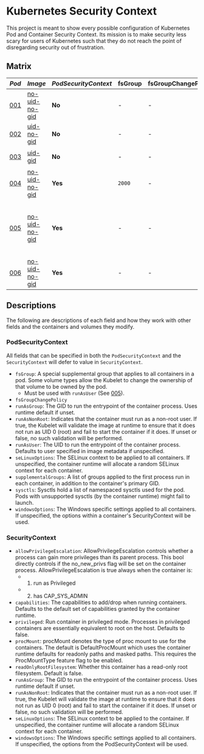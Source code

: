# Kubernetes Security Context

This project is meant to show every possible configuration of Kubernetes
Pod and Container Security Context. Its mission is to make security less
scary for users of Kubernetes such that they do not reach the point of
disregarding security out of frustration.

## Matrix

|*Pod*|*Image*|*PodSecurityContext*|fsGroup|fsGroupChangePolicy|runAsGroup|runAsNonRoot|runAsUser|seLinuxOptions|supplementalGroups|sysctls|windowsOptions|*SecurityContext*|allowPrivilegeEscalation|capabilities|privileged|procMount|readOnlyRootFilesystem|runAsGroup|runAsNonRoot|runAsUser|seLinuxOptions|windowsOptions|`$ id`|
|---|---|---|---|---|---|---|---|---|---|---|---|---|---|---|---|---|---|---|---|---|---|---|---|
|[001](pods/001.yaml)|[no-uid-no-gid](images/no-uid-no-gid/Dockerfile)|**No**|-|-|-|-|-|-|-|-|-|**No**|-|-|-|-|-|-|-|-|-|-|`uid=0(root) gid=0(root) groups=0(root)`|
|[002](pods/002.yaml)|[uid-no-gid](images/uid-no-gid/Dockerfile)|**No**|-|-|-|-|-|-|-|-|-|**No**|-|-|-|-|-|-|-|-|-|-|`uid=1000 gid=0(root) groups=0(root)`|
|[003](pods/003.yaml)|[uid-gid](images/uid-gid/Dockerfile)|**No**|-|-|-|-|-|-|-|-|-|**No**|-|-|-|-|-|-|-|-|-|-|`uid=1000(1000) gid=1000(mygroup) groups=1000(mygroup)`|
|[004](pods/004.yaml)|[no-uid-no-gid](images/no-uid-no-gid/Dockerfile)|**Yes**|`2000`|-|-|-|-|-|-|-|-|**No**|-|-|-|-|-|-|-|-|-|-|`uid=0(root) gid=0(root) groups=0(root),2000`|
|[005](pods/005.yaml)|[no-uid-no-gid](images/no-uid-no-gid/Dockerfile)|**Yes**|-|-|`3000`|-|-|-|-|-|-|**No**|-|-|-|-|-|-|-|-|-|-|`Failed create pod sandbox: rpc error: code = Unknown desc = failed to make sandbox docker config for pod "005": runAsGroup is specified without a runAsUser`|
|[006](pods/006.yaml)|[no-uid-no-gid](images/no-uid-no-gid/Dockerfile)|**Yes**|-|-|`3000`|-|`2000`|-|-|-|-|**No**|-|-|-|-|-|-|-|-|-|-|`uid=2000 gid=3000 groups=3000`|

## Descriptions

The following are descriptions of each field and how they work with
other fields and the containers and volumes they modify.

### PodSecurityContext

All fields that can be specified in both the `PodSecurityContext` and
the `SecurityContext` will defer to value in `SecurityContext`.

- `fsGroup`: A special supplemental group that applies to all containers
  in a pod. Some volume types allow the Kubelet to change the ownership
  of that volume to be owned by the pod.
    - Must be used with `runAsUser` (See [005](pods/005.yaml)).
- `fsGroupChangePolicy`
- `runAsGroup`: The GID to run the entrypoint of the container process.
  Uses runtime default if unset.
- `runAsNonRoot`: Indicates that the container must run as a non-root
  user. If true, the Kubelet will validate the image at runtime to
  ensure that it does not run as UID 0 (root) and fail to start the
  container if it does. If unset or false, no such validation will be
  performed.
- `runAsUser`: The UID to run the entrypoint of the container process.
  Defaults to user specified in image metadata if unspecified.
- `seLinuxOptions`: The SELinux context to be applied to all containers.
  If unspecified, the container runtime will allocate a random SELinux
  context for each container.
- `supplementalGroups`: A list of groups applied to the first process
  run in each container, in addition to the container's primary GID.
- `sysctls`: Sysctls hold a list of namespaced sysctls used for the pod.
  Pods with unsupported sysctls (by the container runtime) might fail to
  launch.
- `windowsOptions`: The Windows specific settings applied to all
  containers. If unspecified, the options within a container's
  SecurityContext will be used.

### SecurityContext

- `allowPrivilegeEscalation`: AllowPrivilegeEscalation controls whether
  a process can gain more privileges than its parent process. This bool
  directly controls if the no_new_privs flag will be set on the
  container process. AllowPrivilegeEscalation is true always when the
  container is:
    - 1) run as Privileged
    - 2) has CAP_SYS_ADMIN
- `capabilities`: The capabilities to add/drop when running containers.
  Defaults to the default set of capabilities granted by the container
  runtime.
- `privileged`: Run container in privileged mode. Processes in
  privileged containers are essentially equivalent to root on the host.
  Defaults to false.
- `procMount`: procMount denotes the type of proc mount to use for the
  containers. The default is DefaultProcMount which uses the container
  runtime defaults for readonly paths and masked paths. This requires
  the ProcMountType feature flag to be enabled.
- `readOnlyRootFilesystem`: Whether this container has a read-only root
  filesystem. Default is false.
- `runAsGroup`: The GID to run the entrypoint of the container process.
  Uses runtime default if unset.
- `runAsNonRoot`: Indicates that the container must run as a non-root
  user. If true, the Kubelet will validate the image at runtime to
  ensure that it does not run as UID 0 (root) and fail to start the
  container if it does. If unset or false, no such validation will be
  performed.
- `seLinuxOptions`: The SELinux context to be applied to the container.
  If unspecified, the container runtime will allocate a random SELinux
  context for each container.
- `windowsOptions`: The Windows specific settings applied to all
  containers. If unspecified, the options from the PodSecurityContext
  will be used.
